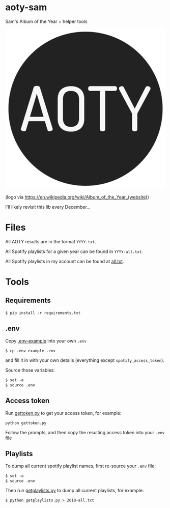 # aoty-sam

Sam's Album of the Year + helper tools

![aoty.png](aoty.png)

(logo via https://en.wikipedia.org/wiki/Album_of_the_Year_(website))

I'll likely revisit this lib every December...

# Files

All AOTY results are in the format `YYYY.txt`.

All Spotify playlists for a given year can be found in `YYYY-all.txt`.

All Spotify playlists in my account can be found at [all.txt](https://github.com/loisaidasam/aoty-sam/blob/master/all.txt).

# Tools

## Requirements

```
$ pip install -r requirements.txt
```

## .env

Copy [.env-example](https://github.com/loisaidasam/aoty-sam/blob/master/.env-example) into your own `.env`

```
$ cp .env-example .env
```

and fill it in with your own details (everything except `spotify_access_token`).

Source those variables:

```
$ set -a
$ source .env
```

## Access token

Run [gettoken.py](https://github.com/loisaidasam/aoty-sam/blob/master/gettoken.py) to get your access token, for example:

```
python gettoken.py
```

Follow the prompts, and then copy the resulting access token into your `.env` file

## Playlists

To dump all current spotify playlist names, first re-source your `.env` file:

```
$ set -a
$ source .env
```

Then run [getplaylists.py](https://github.com/loisaidasam/aoty-sam/blob/master/getplaylists.py) to dump all current playlists, for example:

```
$ python getplaylists.py > 2018-all.txt
```
